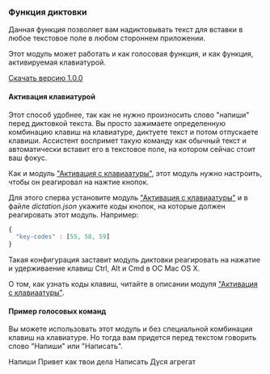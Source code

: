 ### Функция диктовки
Данная функция позволяет вам надиктовывать текст для вставки в любое текстовое поле в любом стороннем приложении.

Этот модуль может работать и как голосовая функция, и как функция, активируемая клавиатурой.

[Скачать версию 1.0.0](https://bintray.com/artifact/download/uzyovoys/aggregate/com/aggregate/dictation/1.0.0/dictation-1.0.0.jar)

#### Активация клавиатурой
Этот способ удобнее, так как не нужно произносить слово "напиши" перед диктовкой текста. Вы просто зажимаете определенную комбинацию клавиш на клавиатуре, диктуете текст и потом отпускаете клавиши. Ассистент воспримет такую команду как обычный текст и автоматически вставит его в текстовое поле, на котором сейчас стоит ваш фокус.

Как и модуль ["Активация с клавиаатуры"](https://github.com/uzyovoys/aggregate/tree/master/modules/key-detector), этот модуль нужно настроить, чтобы он реагировал на нажтие кнопок.

Для этого сперва установите модуль ["Активация с клавиаатуры"](https://github.com/uzyovoys/aggregate/tree/master/modules/key-detector) и в файле _dictation.json_ укажите коды кнопок, на которые должен реагировать этот модуль. Например:

```javascript
{
  "key-codes" : [55, 58, 59]
}
```

Такая конфигурация заставит модуль диктовки реагировать на нажатие и удерживаение клавиш Ctrl, Alt и Cmd в ОС Mac OS X.

О том, как узнать коды клавиш, читайте в описании модуля ["Активация с клавиаатуры"](https://github.com/uzyovoys/aggregate/tree/master/modules/key-detector).

#### Пример голосовых команд
Вы можете использовать этот модуль и без специальной комбинации клавиш на клавиатуре. Но тогда вам придется перед текстом говорить слово "Напиши" или "Написать".

Напиши Привет как твои дела
Написать Дуся агрегат
